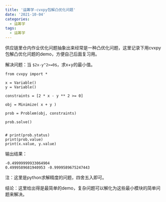 ```yaml
---
title: '运筹学-cvxpy包解凸优化问题'
date: '2021-10-04'
categories:
  - 运筹学
tags:
  - 运筹学
---
```




供应链里仓内作业优化问题抽象出来经常是一种凸优化问题，这里记录下用cvxpy包解凸优化问题的demo，方便自己后面复习用。

解决问题：当 `$2x-y^2>=0$`，求x+y的最小值。

```
from cvxpy import *

x = Variable()
y = Variable()

constraints = [2 * x - y ** 2 >= 0]

obj = Minimize( x + y )

prob = Problem(obj, constraints)

prob.solve()


# print(prob.status)
print(prob.value)
print(x.value, y.value)
```

输出结果：

```
-0.49999999933064904
0.4999589681940953 -0.9999589675247443
```

注：这里是python求解精度的问题，四舍五入即可。



结论：这里给出得是最简单的demo，复杂问题可以解化为这些最小模块的简单问题来解决。
